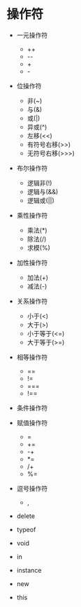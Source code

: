 # 操作符

- 一元操作符
  - ++
  - -\-
  - \+
  - \-
- 位操作符
  - 非(~)
  - 与(&)
  - 或(|)
  - 异或(^)
  - 左移(<<)
  - 有符号右移(>>)
  - 无符号右移(>>>)
- 布尔操作符
  - 逻辑非(!)
  - 逻辑与(&&)
  - 逻辑或(||)
- 乘性操作符
  - 乘法(*)
  - 除法(/)
  - 求模(%)
- 加性操作符
  - 加法(+)
  - 减法(-)
- 关系操作符
  - 小于(<)
  - 大于(>)
  - 小于等于(<=)
  - 大于等于(>=)
- 相等操作符
  - ==
  - !=
  - ===
  - !==
- 条件操作符
- 赋值操作符
  - =
  - +=
  - -+
  - *=
  - /+
  - %=
- 逗号操作符
  - ,

- delete
- typeof
- void
- in
- instance

- new
- this

